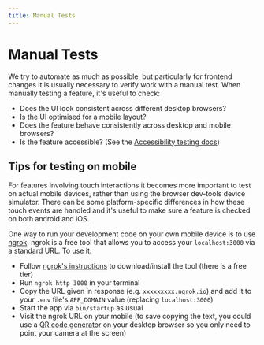 ```yaml
---
title: Manual Tests
---
```


# Manual Tests

We try to automate as much as possible, but particularly for frontend changes it
is usually necessary to verify work with a manual test. When manually testing a
feature, it's useful to check:

- Does the UI look consistent across different desktop browsers?
- Is the UI optimised for a mobile layout?
- Does the feature behave consistently across desktop and mobile browsers?
- Is the feature accessible? (See the
  [Accessibility testing docs](/tests/accessibility-tests))

## Tips for testing on mobile

For features involving touch interactions it becomes more important to test on
actual mobile devices, rather than using the browser dev-tools device simulator.
There can be some platform-specific differences in how these touch events are
handled and it's useful to make sure a feature is checked on both android and
iOS.

One way to run your development code on your own mobile device is to use
[ngrok](https://ngrok.com/). ngrok is a free tool that allows you to access your
`localhost:3000` via a standard URL. To use it:

- Follow [ngrok's instructions](https://ngrok.com/) to download/install the tool
  (there is a free tier)
- Run `ngrok http 3000` in your terminal
- Copy the URL given in response (e.g. `xxxxxxxxx.ngrok.io`) and add it to your
  `.env` file's `APP_DOMAIN` value (replacing `localhost:3000`)
- Start the app via `bin/startup` as usual
- Visit the ngrok URL on your mobile (to save copying the text, you could use a
  [QR code generator](https://www.qr-code-generator.com/free-generator/) on your
  desktop browser so you only need to point your camera at the screen)
